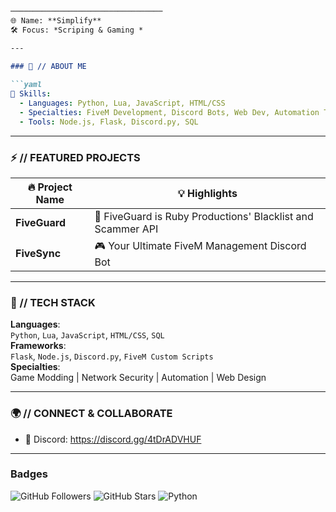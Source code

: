 
```markdown
──────────────────────────────────
🌐 Name: **Simplify**
🛠️ Focus: *Scriping & Gaming *

---

### 👾 // ABOUT ME
  
```yaml
🔧 Skills:
  - Languages: Python, Lua, JavaScript, HTML/CSS
  - Specialties: FiveM Development, Discord Bots, Web Dev, Automation Tools
  - Tools: Node.js, Flask, Discord.py, SQL
```

---

### ⚡ // FEATURED PROJECTS
| 🔥 Project Name   | 💡 Highlights                                                                 |
|-------------------|-------------------------------------------------------------------------------|
| **FiveGuard** | 🚀 FiveGuard is Ruby Productions' Blacklist and Scammer API |
| **FiveSync** | 🎮 Your Ultimate FiveM Management Discord Bot                |

---

### 🧠 // TECH STACK
**Languages**:  
`Python`, `Lua`, `JavaScript`, `HTML/CSS`, `SQL`  
**Frameworks**:  
`Flask`, `Node.js`, `Discord.py`, `FiveM Custom Scripts`  
**Specialties**:  
Game Modding | Network Security | Automation | Web Design  

---

### 🌍 // CONNECT & COLLABORATE

- 💬 Discord: https://discord.gg/4tDrADVHUF 

---

### Badges
![GitHub Followers](https://img.shields.io/github/followers/AyySimplify?style=social)
![GitHub Stars](https://img.shields.io/github/stars/AyySimplify?style=social)
![Python](https://img.shields.io/badge/Python-3776AB?style=flat&logo=python&logoColor=white)
```
